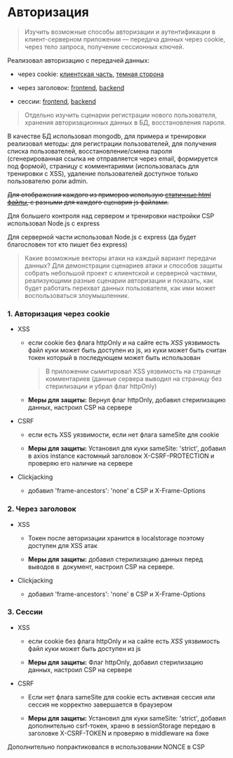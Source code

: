 # Авторизация

> Изучить возможные способы авторизации и аутентификации в клиент-серверном приложении — передача данных через cookie, через тело
> запроса, получение сессионных ключей.

Реализовал авторизацию с передачей данных:

- через cookie: [клиентская часть](https://github.com/vkosinov/learn/blob/main/auth/cookie/app), [темная сторона](https://github.com/vkosinov/learn/blob/main/auth/cookie/api)

- через заголовок: [frontend](https://github.com/vkosinov/learn/blob/main/auth/header/app), [backend](https://github.com/vkosinov/learn/blob/main//auth//header/api)

- сессии: [frontend](https://github.com/vkosinov/learn/blob/main/auth/session/app), [backend](https://github.com/vkosinov/learn/blob/main/auth/session/api)

> Отдельно изучить сценарии регистрации нового пользователя,
> хранения авторизационных данных в БД, восстановления пароля.

В качестве БД использовал mongodb, для примера и тренировки реализовал методы: для регистрации пользователей, для получения списка пользователей, восстановление/смена пароля (сгенерированная ссылка не отправляется через email, формируется под формой), страницу с комментариями (использовалась для тренировки с XSS), удаление пользователей доступное только пользователю роли admin.

~~Для отображения каждого из примеров использую [статичные html файлы](https://github.com/vkosinov/learn/blob/main/src/public), с разными для каждого сценария js файлами.~~

Для большего контроля над сервером и тренировки настройки CSP использовал Node.js c express

Для серверной части использовал Node.js c express (да будет благословен тот кто пишет без express)

> Какие возможные векторы атаки на каждый вариант передачи данных? Для демонстрации сценариев атаки и способов защиты собрать небольшой проект с клиентской и серверной частями, реализующими разные сценарии авторизации и показать, как будет работать перехват данных пользователя, как ими может воспользоваться злоумышленник.

### 1. Авторизация через cookie

- XSS

  - если cookie без флага httpOnly и на сайте есть _XSS_ уязвимость файл куки может быть доступен из js, из куки может быть считан токен который в последующем может быть использован

    > В приложении сымитировал XSS уязвимость на странице комментариев (данные сервера выводил на страницу без стерилизации и убрал флаг httpOnly)

  - **Меры для защиты:** Вернул флаг httpOnly, добавил стерилизацию данных, настроил CSP на сервере

- CSRF

  - если есть XSS уязвимости, если нет флага sameSite для cookie

  - **Меры для защиты:** Установил для куки sameSite: 'strict', добавил в axios instance кастомный заголовок X-CSRF-PROTECTION и проверяю его наличие на сервере

- Clickjacking
  - добавил 'frame-ancestors': 'none' в CSP и X-Frame-Options

### 2. Через заголовок

- XSS

  - Токен после авторизации хранится в localstorage поэтому доступен для XSS атак

  - **Меры для защиты:** добавил стерилизацию данных перед выводов в  документ, настроил CSP на сервере.

- Clickjacking

  - добавил 'frame-ancestors': 'none' в CSP и X-Frame-Options

### 3. Сессии

- XSS

  - если cookie без флага httpOnly и на сайте есть _XSS_ уязвимость файл куки может быть доступен из js

  - **Меры для защиты:** Флаг httpOnly, добавил стерилизацию данных, настроил CSP на сервере

- CSRF

  - Если нет флага sameSite для cookie есть активная сессия или сессия не корректно завершается в браузером

  - **Меры для защиты:** Установил для куки sameSite: 'strict', добавил дополнительно csrf-токен, храню в sessionStorage передаю в заголовке X-CSRF-TOKEN и проверяю в middleware на бэке

Дополнительно попрактиковался в использовании NONCE в CSP
